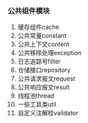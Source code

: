 ### 公共组件模块
1. 缓存组件cache
2. 公共常量constant
3. 公共上下文content
4. 公共移除处理exception
5. 日志追踪号filter
6. 仓储接口repository
7. 公共请求报文request
8. 公共响应报文result
9. 线程池thread
10. 一些工具类util
11. 自定义注解校vaildator